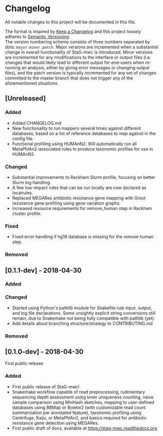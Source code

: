 # Changelog
All notable changes to this project will be documented in this file.

The format is inspired by [Keep a Changelog](http://keepachangelog.com/en/1.0.0/)
and this project loosely adheres to [Semantic Versioning](http://semver.org/spec/v2.0.0.html).  
The version numbering scheme consists of three numbers separated by dots:
`major.minor.patch`. Major versions are incremented when a substantial change
in overall functionality of StaG-mwc is introduced. Minor versions are
incremented for any modifications to the interface or output files (i.e.
changes that would likely lead to different output for end-users when
re-running an analysis, either by giving error messages or changing output
files), and the patch version is typically incremented for any set of changes
committed to the master branch that does not trigger any of the aforementioned
situations.

## [Unreleased]
### Added
- Added CHANGELOG.md
- New functionality to run mappers several times against different databases,
  based on a list of reference databases to map against in the config file.
- Functional profiling using HUMAnN2. Will automatically run all
  MetaPhlAn2-associated rules to produce taxonomic profiles for use in HUMAnN2.

### Changed
- Substantial improvements to Rackham Slurm profile, focusing on better Slurm
  log handling.
- A few low-impact rules that can be run locally are now declared as localrules.
- Replaced MEGARes antibiotic resistance gene mapping with Groot resistance gene
  profiling using gene variation graphs.
- Increased resource requirements for remove_human step in Rackham cluster profile.

### Fixed
- Fixed error handling if hg19 database is missing for the remove human step.

### Removed


## [0.1.1-dev] - 2018-04-30
### Added

### Changed
- Started using Python's pathlib module for Snakefile rule input, output, and
  log file declarations. Some unsightly explicit string conversions still remain,
  due to Snakemake not being fully compatible with pathlib (yet).
- Add details about branching structure/strategy to CONTRIBUTING.md

### Removed


## [0.1.0-dev] - 2018-04-30 
First public release

### Added
- First public release of StaG-mwc! 
- Snakemake workflow capable of read preprocessing, rudimentary sequencing
  depth assessment using kmer uniqueness counting, naive sample comparison using
  MinHash sketches, mapping to user-defined databases using BBMap or Bowtie2
  (with customizable read count summarization per annotated feature), taxonomic
  profiling using Centrifuge, Kaiju, or MetaPhlAn2, and basics required for
  antibiotic resistance gene detection using MEGARes.
- First public draft of docs, available at https://stag-mwc.readthedocs.org.
